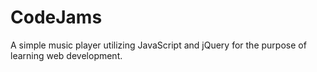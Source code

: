 # CodeJams
A simple music player utilizing JavaScript and jQuery for the purpose of learning web development.
